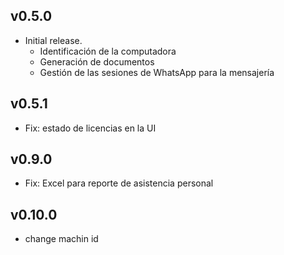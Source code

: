 ## v0.5.0

- Initial release.
  - Identificación de la computadora
  - Generación de documentos
  - Gestión de las sesiones de WhatsApp para la mensajería

## v0.5.1
- Fix: estado de licencias en la UI


## v0.9.0
- Fix: Excel para reporte de asistencia personal


## v0.10.0
- change machin id
